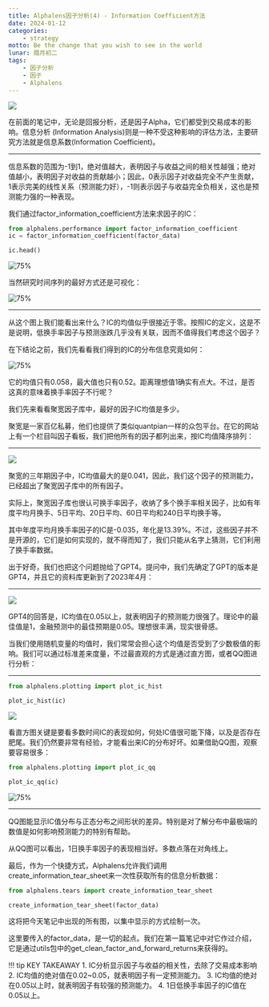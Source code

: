 ```yaml
---
title: Alphalens因子分析(4) - Information Coefficient方法
date: 2024-01-12
categories: 
    - strategy
motto: Be the change that you wish to see in the world
lunar: 腊月初二
tags: 
    - 因子分析
    - 因子
    - Alphalens
---
```


![](https://source.unsplash.com/random/360x200?cats)

在前面的笔记中，无论是回报分析，还是因子Alpha，它们都受到交易成本的影响。信息分析 (Information Analysis)则是一种不受这种影响的评估方法，主要研究方法就是信息系数(Information Coefficient)。

<!--more-->

---

信息系数的范围为-1到1，绝对值越大，表明因子与收益之间的相关性越强；绝对值越小，表明因子对收益的贡献越小；因此，0表示因子对收益完全不产生贡献，1表示完美的线性关系（预测能力好），-1则表示因子与收益完全负相关，这也是预测能力强的一种表现。

我们通过factor_information_coefficient方法来求因子的IC：

```python
from alphalens.performance import factor_information_coefficient
ic = factor_information_coefficient(factor_data)

ic.head()
```

![75%](https://images.jieyu.ai/images/2024/01/alphalens-ic.jpg)

当然研究时间序列的最好方式还是可视化：

![75%](https://images.jieyu.ai/images/2024/01/alphalens-ic-plot.jpg)

---

从这个图上我们能看出来什么？IC的均值似乎很接近于零。按照IC的定义，这是不是说明，低换手率因子与预测涨跌几乎没有关联，因而不值得我们考虑这个因子？

在下结论之前，我们先看看我们得到的IC的分布信息究竟如何：

![75%](https://images.jieyu.ai/images/2024/01/alphalens-ic-describe.jpg)

它的均值只有0.058，最大值也只有0.52。距离理想值1确实有点大。不过，是否这真的意味着换手率因子不行呢？

我们先来看看聚宽因子库中，最好的因子IC均值是多少。

聚宽是一家百亿私募，他们也提供了类似quantpian一样的众包平台。在它的网站上有一个栏目叫因子看板，我们把他所有的因子都列出来，按IC均值降序排列：

---


![](https://images.jieyu.ai/images/2024/01/alphalens-jq-factor-panel.jpg)


聚宽的三年期因子中，IC均值最大的是0.041，因此，我们这个因子的预测能力，已经超出了聚宽因子库中的所有因子。

实际上，聚宽因子库也很认可换手率因子，收纳了多个换手率相关因子，比如有年度平均月换手、5日平均、20日平均、60日平均和240日平均换手等。

其中年度平均月换手率因子的IC是-0.035，年化是13.39%。不过，这些因子并不是开源的，它们是如何实现的，就不得而知了，我们只能从名字上猜测，它们利用了换手率数据。

出于好奇，我们也把这个问题抛给了GPT4。提问中，我们先确定了GPT的版本是GPT4，并且它的资料库更新到了2023年4月：

---

![](https://images.jieyu.ai/images/2024/01/alphalens-gpt4-ic.jpg)

GPT4的回答是，IC均值在0.05以上，就表明因子的预测能力很强了。理论中的最佳值是1，金融预测中的最佳预期是0.05。理想很丰满，现实很骨感。

当我们使用随机变量的均值时，我们常常会担心这个均值是否受到了少数极值的影响。我们可以通过标准差来度量，不过最直观的方式是通过直方图，或者QQ图进行分析：

---

```python
from alphalens.plotting import plot_ic_hist

plot_ic_hist(ic)
```

![](https://images.jieyu.ai/images/2024/01/alphalens-ic-hist.jpg)

看直方图关键是要看多数时间IC的表现如何，何处IC值很可能下降，以及是否存在肥尾。我们仍然要非常有经验，才能看出来IC的分布好坏。如果借助QQ图，观察要容易很多：

```python
from alphalens.plotting import plot_ic_qq

plot_ic_qq(ic)
```

![75%](https://images.jieyu.ai/images/2024/01/alphalens-ic-qq.jpg)

---

QQ图能显示IC值分布与正态分布之间形状的差异。特别是对了解分布中最极端的数值是如何影响预测能力的特别有帮助。

从QQ图可以看出，1日换手率因子的表现相当好。多数点落在对角线上。

最后，作为一个快捷方式，Alphalens允许我们调用create_information_tear_sheet来一次性获取所有的信息分析数据：

```python
from alphalens.tears import create_information_tear_sheet

create_information_tear_sheet(factor_data)
```

这将把今天笔记中出现的所有图，以集中显示的方式绘制一次。

这里要传入的factor_data，是一切的起点。我们在第一篇笔记中对它作过介绍，它是通过utils包中的get_clean_factor_and_forward_returns来获得的。

!!! tip KEY TAKEAWAY
    1. IC分析显示因子与收益的相关性，去除了交易成本影响
    2. IC均值的绝对值在0.02~0.05，就表明因子有一定预测能力。
    3. IC均值的绝对在0.05以上时，就表明因子有较强的预测能力。
    4. 1日低换手率因子的IC值在0.05以上。
